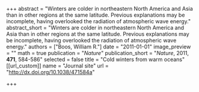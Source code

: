 +++
abstract = "Winters are colder in northeastern North America and Asia than in other regions at the same latitude. Previous explanations may be incomplete, having overlooked the radiation of atmospheric wave energy."
abstract_short = "Winters are colder in northeastern North America and Asia than in other regions at the same latitude. Previous explanations may be incomplete, having overlooked the radiation of atmospheric wave energy."
authors = ["Boos, William R."]
date = "2011-01-01"
image_preview = ""
math = true
publication = "*Nature*"
publication_short = "*Nature*, 2011, **471**, 584-586"
selected = false
title = "Cold winters from warm oceans"
[[url_custom]]
   name = "Journal site"
   url = "http://dx.doi.org/10.1038/471584a"


+++
